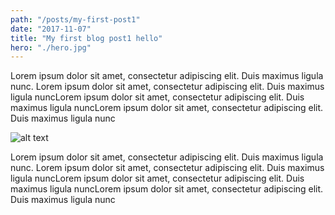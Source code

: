 ```yaml
---
path: "/posts/my-first-post1"
date: "2017-11-07"
title: "My first blog post1 hello"
hero: "./hero.jpg"
---
```


Lorem ipsum dolor sit amet, consectetur adipiscing elit. Duis maximus ligula nunc. Lorem ipsum dolor sit amet, consectetur adipiscing elit. Duis maximus ligula nuncLorem ipsum dolor sit amet, consectetur adipiscing elit. Duis maximus ligula nuncLorem ipsum dolor sit amet, consectetur adipiscing elit. Duis maximus ligula nunc

![alt text](/inline.jpeg)

Lorem ipsum dolor sit amet, consectetur adipiscing elit. Duis maximus ligula nunc. Lorem ipsum dolor sit amet, consectetur adipiscing elit. Duis maximus ligula nuncLorem ipsum dolor sit amet, consectetur adipiscing elit. Duis maximus ligula nuncLorem ipsum dolor sit amet, consectetur adipiscing elit. Duis maximus ligula nunc